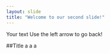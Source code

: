 ```yaml
---
layout: slide
title: "Welcome to our second slide!"
---
```

Your text
Use the left arrow to go back!

##Title
a
a
a
